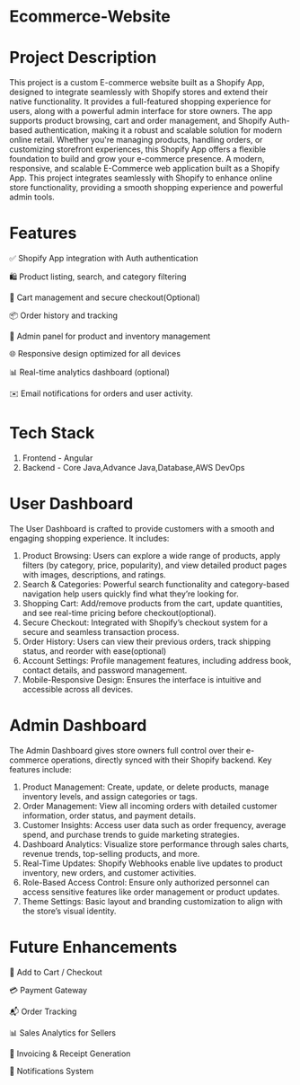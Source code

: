 # Ecommerce-Website
# Project Description
This project is a custom E-commerce website built as a Shopify App, designed to integrate seamlessly with Shopify stores and extend their native functionality. It provides a full-featured shopping experience for users, along with a powerful admin interface for store owners. The app supports product browsing, cart and order management, and Shopify Auth-based authentication, making it a robust and scalable solution for modern online retail.
Whether you're managing products, handling orders, or customizing storefront experiences, this Shopify App offers a flexible foundation to build and grow your e-commerce presence.
A modern, responsive, and scalable E-Commerce web application built as a Shopify App. This project integrates seamlessly with Shopify to enhance online store functionality, providing a smooth shopping experience and powerful admin tools.

# Features
✅ Shopify App integration with Auth authentication

🛍️ Product listing, search, and category filtering

🛒 Cart management and secure checkout(Optional)

📦 Order history and tracking

🔧 Admin panel for product and inventory management

🌐 Responsive design optimized for all devices

📊 Real-time analytics dashboard (optional)

✉️ Email notifications for orders and user activity.

# Tech Stack
1) Frontend - Angular
2) Backend - Core Java,Advance Java,Database,AWS DevOps

# User Dashboard
The User Dashboard is crafted to provide customers with a smooth and engaging shopping experience. It includes:
1) Product Browsing: Users can explore a wide range of products, apply filters (by category, price, popularity), and view detailed product pages with images, descriptions, and ratings.
2) Search & Categories: Powerful search functionality and category-based navigation help users quickly find what they’re looking for.
3) Shopping Cart: Add/remove products from the cart, update quantities, and see real-time pricing before checkout(optional).
4) Secure Checkout: Integrated with Shopify’s checkout system for a secure and seamless transaction process.
5) Order History: Users can view their previous orders, track shipping status, and reorder with ease(optional)
6) Account Settings: Profile management features, including address book, contact details, and password management.
7) Mobile-Responsive Design: Ensures the interface is intuitive and accessible across all devices.

# Admin Dashboard
The Admin Dashboard gives store owners full control over their e-commerce operations, directly synced with their Shopify backend. Key features include:
1) Product Management: Create, update, or delete products, manage inventory levels, and assign categories or tags.
2) Order Management: View all incoming orders with detailed customer information, order status, and payment details.
3) Customer Insights: Access user data such as order frequency, average spend, and purchase trends to guide marketing strategies.
4) Dashboard Analytics: Visualize store performance through sales charts, revenue trends, top-selling products, and more.
5) Real-Time Updates: Shopify Webhooks enable live updates to product inventory, new orders, and customer activities.
6) Role-Based Access Control: Ensure only authorized personnel can access sensitive features like order management or product updates.
7) Theme Settings: Basic layout and branding customization to align with the store’s visual identity.

# Future Enhancements
🛒 Add to Cart / Checkout

💳 Payment Gateway

📬 Order Tracking

📊 Sales Analytics for Sellers

🧾 Invoicing & Receipt Generation

🔔 Notifications System

